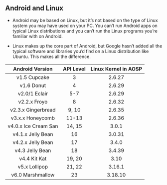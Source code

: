 Android and Linux
--------------------
* Android may be based on Linux, but it’s not based on the type of Linux system you may have used on your PC. You can’t run Android apps on typical Linux distributions and you can’t run the Linux programs you’re familiar with on Android.

* Linux makes up the core part of Android, but Google hasn’t added all the typical software and libraries you’d find on a Linux distribution like Ubuntu. This makes all the difference.

| Android Version     |API Level  |Linux Kernel in AOSP |
| :-----------------: | :-------: | :-----------------: |
| v1.5   Cupcake      |3          |2.6.27               |
| v1.6   Donut        |4          |2.6.29               |
| v2.0/1 Eclair       |5-7        |2.6.29               |
| v2.2.x Froyo        |8          |2.6.32               |
| v2.3.x Gingerbread  |9, 10      |2.6.35               |
| v3.x.x Honeycomb    |11-13      |2.6.36               |
| v4.0.x Ice Cream San|14, 15     |3.0.1                |
| v4.1.x Jelly Bean   |16         |3.0.31               |
| v4.2.x Jelly Bean   |17         |3.4.0                |
| v4.3   Jelly Bean   |18         |3.4.39               |
| v4.4   Kit Kat      |19, 20     |3.10                 |
| v5.x   Lollipop     |21, 22     |3.16.1               |
| v6.0   Marshmallow  |23         |3.18.10              |
